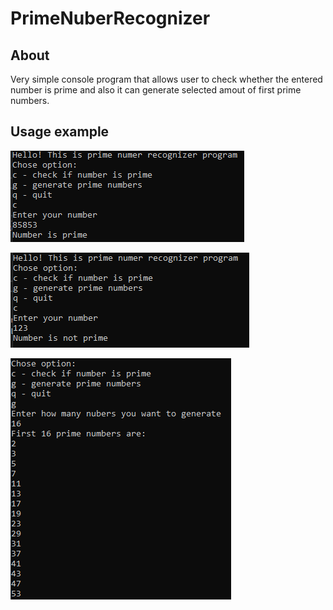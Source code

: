 # PrimeNuberRecognizer

## About
Very simple console program that allows user to check whether the entered number is prime and also it can generate selected amout of first prime numbers.

## Usage example

![1](./Screenshots/1.png)

![2](./Screenshots/2.png)

![3](./Screenshots/3.png)
